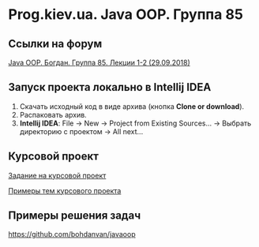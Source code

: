 Prog.kiev.ua. Java OOP. Группа 85
===

## Cсылки на форум

[Java OOP. Богдан. Группа 85. Лекции 1-2 (29.09.2018)](https://prog.kiev.ua/forum/index.php/topic,3894.0.html)

## Запуск проекта локально в Intellij IDEA

1. Скачать исходный код в виде архива (кнопка **Clone or download**).
2. Распаковать архив.
3. **Intellij IDEA**: File -> New -> Project from Existing Sources... -> Выбрать директорию с проектом -> All next...

## Курсовой проект

[Задание на курсовой проект](https://docs.google.com/document/d/1BD_RtdtKI4MZylI_UGOGdE8_d2CZTZnfVCWwirvSVbU/edit)

[Примеры тем курсового проекта](https://docs.google.com/document/d/1pYon-L6ZfPaYPiPBSg0tPbs6HT5B-LKSLjybU08STX8/edit?usp=sharing)

## Примеры решения задач

https://github.com/bohdanvan/javaoop
